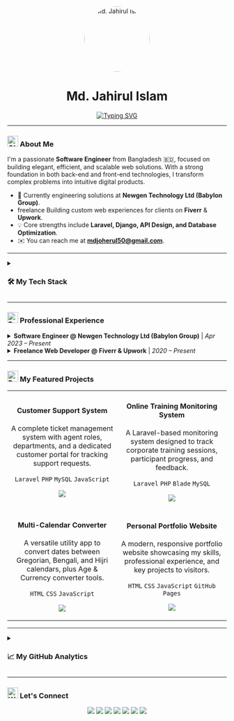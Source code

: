 <div align="center">
  <img src="https://www.seoclerk.com/images/membersprofilepic/o/962289.jpg" width="150px" alt="Md. Jahirul Islam" style="border-radius: 50%;" />
  <h1>
    Md. Jahirul Islam
  </h1>
  <a href="https://git.io/typing-svg">
    <img src="https://readme-typing-svg.herokuapp.com?font=Fira+Code&size=22&pause=1000&color=5865F2&center=true&vCenter=true&width=435&lines=Software+Engineer;Full-Stack+Developer;Freelance+WordPress+Expert;Digital+Marketing+Strategist" alt="Typing SVG" />
  </a>
</div>

---

### <img src="https://raw.githubusercontent.com/Tarikul-Islam-Anik/Animated-Fluent-Emojis/master/Emojis/Travel%20and%20places/Globe%20Showing%20Asia-Australia.png" alt="Globe Showing Asia-Australia" width="25" height="25" /> About Me
I'm a passionate **Software Engineer** from Bangladesh 🇧🇩, focused on building elegant, efficient, and scalable web solutions. With a strong foundation in both back-end and front-end technologies, I transform complex problems into intuitive digital products.

- 🏢 Currently engineering solutions at **Newgen Technology Ltd (Babylon Group)**.
-  freelance Building custom web experiences for clients on **Fiverr** & **Upwork**.
- 💡 Core strengths include **Laravel, Django, API Design, and Database Optimization**.
- ✉️ You can reach me at **mdjoherul50@gmail.com**.

---

<details>
<summary><h3><b>🛠️ My Tech Stack</b></h3></summary>
<br/>

**Backend:**
<p>
  <a href="#"><img alt="Python" src="https://img.shields.io/badge/Python-3776AB?style=flat-square&logo=python&logoColor=white"></a>
  <a href="#"><img alt="Django" src="https://img.shields.io/badge/Django-092E20?style=flat-square&logo=django&logoColor=white"></a>
  <a href="#"><img alt="Flask" src="https://img.shields.io/badge/Flask-000000?style=flat-square&logo=flask&logoColor=white"></a>
  <a href="#"><img alt="PHP" src="https://img.shields.io/badge/PHP-777BB4?style=flat-square&logo=php&logoColor=white"></a>
  <a href="#"><img alt="Laravel" src="https://img.shields.io/badge/Laravel-FF2D20?style=flat-square&logo=laravel&logoColor=white"></a>
</p>

**Frontend:**
<p>
  <a href="#"><img alt="HTML5" src="https://img.shields.io/badge/HTML5-E34F26?style=flat-square&logo=html5&logoColor=white"></a>
  <a href="#"><img alt="CSS3" src="https://img.shields.io/badge/CSS3-1572B6?style=flat-square&logo=css3&logoColor=white"></a>
  <a href="#"><img alt="JavaScript" src="https://img.shields.io/badge/JavaScript-F7DF1E?style=flat-square&logo=javascript&logoColor=black"></a>
</p>

**Databases & DevOps:**
<p>
  <a href="#"><img alt="MySQL" src="https://img.shields.io/badge/MySQL-4479A1?style=flat-square&logo=mysql&logoColor=white"></a>
  <a href="#"><img alt="PostgreSQL" src="https://img.shields.io/badge/PostgreSQL-4169E1?style=flat-square&logo=postgresql&logoColor=white"></a>
  <a href="#"><img alt="Git" src="https://img.shields.io/badge/Git-F05032?style=flat-square&logo=git&logoColor=white"></a>
</p>

**CMS & Other Tools:**
<p>
  <a href="#"><img alt="WordPress" src="https://img.shields.io/badge/WordPress-21759B?style=flat-square&logo=wordpress&logoColor=white"></a>
  <a href="#"><img alt="WooCommerce" src="https://img.shields.io/badge/WooCommerce-96588A?style=flat-square&logo=woocommerce&logoColor=white"></a>
  <a href="#"><img alt="Visual Studio Code" src="https://img.shields.io/badge/VS_Code-007ACC?style=flat-square&logo=visual-studio-code&logoColor=white"></a>
</p>

</details>

---

### <img src="https://raw.githubusercontent.com/Tarikul-Islam-Anik/Animated-Fluent-Emojis/master/Emojis/Objects/Briefcase.png" alt="Briefcase" width="25" height="25" /> Professional Experience

<details>
<summary><strong>Software Engineer @ Newgen Technology Ltd (Babylon Group)</strong> | <em>Apr 2023 – Present</em></summary>
<br>
<ul>
  <li>Architect and develop scalable web applications using Laravel and Django, enhancing functionality and user experience.</li>
  <li>Design, implement, and maintain RESTful APIs for seamless data integration across multiple systems.</li>
  <li>Optimize database performance through advanced query tuning and schema design in PostgreSQL and MySQL.</li>
</ul>
</details>

<details>
<summary><strong>Freelance Web Developer @ Fiverr & Upwork</strong> | <em>2020 – Present</em></summary>
<br>
<ul>
  <li>Delivered over 100 successful projects, specializing in custom web development, WordPress solutions, and API integrations.</li>
  <li>Achieved and maintained a 4.6-star rating through high-quality work and exceptional client communication.</li>
  <li>Managed end-to-end project lifecycles, from requirement gathering to deployment and maintenance.</li>
</ul>
</details>

---

### <img src="https://raw.githubusercontent.com/Tarikul-Islam-Anik/Animated-Fluent-Emojis/master/Emojis/Objects/Rocket.png" alt="Rocket" width="25" height="25" /> My Featured Projects

<table>
  <tr>
    <td width="50%">
      <h4 align="center">Customer Support System</h4>
      <p align="center">
        A complete ticket management system with agent roles, departments, and a dedicated customer portal for tracking support requests.
      </p>
      <p align="center">
        <code>Laravel</code> <code>PHP</code> <code>MySQL</code> <code>JavaScript</code>
      </p>
      <p align="center">
        <a href="https://github.com/mdjoherul50"><img src="https://img.shields.io/badge/View_Code-181717?style=for-the-badge&logo=github&logoColor=white"></a>
      </p>
    </td>
    <td width="50%">
      <h4 align="center">Online Training Monitoring System</h4>
      <p align="center">
        A Laravel-based monitoring system designed to track corporate training sessions, participant progress, and feedback.
      </p>
       <p align="center">
        <code>Laravel</code> <code>PHP</code> <code>Blade</code> <code>MySQL</code>
      </p>
      <p align="center">
        <a href="https://github.com/mdjoherul50"><img src="https://img.shields.io/badge/View_Code-181717?style=for-the-badge&logo=github&logoColor=white"></a>
      </p>
    </td>
  </tr>
  <tr>
    <td width="50%">
      <h4 align="center">Multi-Calendar Converter</h4>
      <p align="center">
        A versatile utility app to convert dates between Gregorian, Bengali, and Hijri calendars, plus Age & Currency converter tools.
      </p>
       <p align="center">
        <code>HTML</code> <code>CSS</code> <code>JavaScript</code>
      </p>
      <p align="center">
        <a href="https://github.com/mdjoherul50"><img src="https://img.shields.io/badge/View_Code-181717?style=for-the-badge&logo=github&logoColor=white"></a>
      </p>
    </td>
     <td width="50%">
      <h4 align="center">Personal Portfolio Website</h4>
      <p align="center">
        A modern, responsive portfolio website showcasing my skills, professional experience, and key projects to visitors.
      </p>
       <p align="center">
        <code>HTML</code> <code>CSS</code> <code>JavaScript</code> <code>GitHub Pages</code>
      </p>
      <p align="center">
        <a href="https://mdjoherul50.github.io/portfolio/"><img src="https://img.shields.io/badge/Live_Demo-FF7139?style=for-the-badge&logo=Firefox-Browser&logoColor=white"></a>
      </p>
    </td>
  </tr>
</table>

---

<details>
<summary><h3><b>📈 My GitHub Analytics</b></h3></summary>
<br/>
<p align="center">
  <img src="https://github-readme-stats.vercel.app/api?username=mdjoherul50&show_icons=true&theme=dracula&hide_border=true&count_private=true" alt="GitHub Stats" />
  <br/>
  <img src="https://github-readme-stats.vercel.app/api/top-langs/?username=mdjoherul50&layout=compact&theme=dracula&hide_border=true" alt="Top Languages" />
  <br/>
  <img src="https://github-readme-streak-stats.herokuapp.com/?user=mdjoherul50&theme=dracula&hide_border=true" alt="GitHub Streak" />
</p>
</details>

---

### <img src="https://raw.githubusercontent.com/Tarikul-Islam-Anik/Animated-Fluent-Emojis/master/Emojis/Hand%20gestures/Waving%20Hand.png" alt="Waving Hand" width="25" height="25" /> Let's Connect

<p align="center">
  <a href="https://www.linkedin.com/in/jahirul555/"><img src="https://img.shields.io/badge/LinkedIn-0A66C2?style=for-the-badge&logo=linkedin&logoColor=white" /></a>
  <a href="mailto:mdjoherul50@gmail.com"><img src="https://img.shields.io/badge/Gmail-D14836?style=for-the-badge&logo=gmail&logoColor=white" /></a>
  <a href="https://www.fiverr.com/jahirul555"><img src="https://img.shields.io/badge/Fiverr-1DBF73?style=for-the-badge&logo=fiverr&logoColor=white" /></a>
  <a href="https://www.upwork.com/freelancers/~011d47900371655504"><img src="https://img.shields.io/badge/Upwork-6FDA44?style=for-the-badge&logo=upwork&logoColor=white" /></a>
  <a href="https://x.com/jahirul555"><img src="https://img.shields.io/badge/Twitter%20(X)-000000?style=for-the-badge&logo=x&logoColor=white" /></a>
  <a href="https://www.facebook.com/engr.mdjahirul"><img src="https://img.shields.io/badge/Facebook-1877F2?style=for-the-badge&logo=facebook&logoColor=white" /></a>
  <a href="https://www.instagram.com/jahirul.ict"><img src="https://img.shields.io/badge/Instagram-E4405F?style=for-the-badge&logo=instagram&logoColor=white" /></a>
</p>
